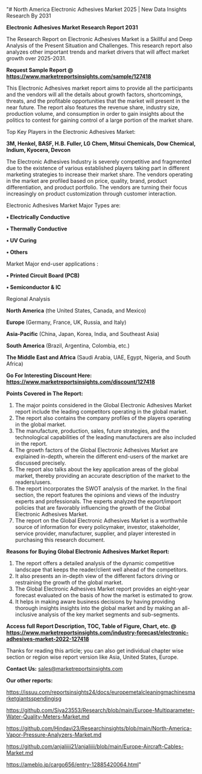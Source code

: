 "# North America Electronic Adhesives Market 2025 | New Data Insights Research By 2031

<strong>Electronic Adhesives Market Research Report 2031</strong>

The Research Report on Electronic Adhesives Market is a Skillful and Deep Analysis of the Present Situation and Challenges. This research report also analyzes other important trends and market drivers that will affect market growth over 2025-2031.

<strong>Request Sample Report @ <a href=https://www.marketreportsinsights.com/sample/127418>https://www.marketreportsinsights.com/sample/127418</a></strong>

This Electronic Adhesives market report aims to provide all the participants and the vendors will all the details about growth factors, shortcomings, threats, and the profitable opportunities that the market will present in the near future. The report also features the revenue share, industry size, production volume, and consumption in order to gain insights about the politics to contest for gaining control of a large portion of the market share.

Top Key Players in the Electronic Adhesives Market:

<strong>3M, Henkel, BASF, H.B. Fuller, LG Chem, Mitsui Chemicals, Dow Chemical, Indium, Kyocera, Devcon</strong>

The Electronic Adhesives Industry is severely competitive and fragmented due to the existence of various established players taking part in different marketing strategies to increase their market share. The vendors operating in the market are profiled based on price, quality, brand, product differentiation, and product portfolio. The vendors are turning their focus increasingly on product customization through customer interaction.

Electronic Adhesives Market Major Types are:

<strong>• Electrically Conductive

• Thermally Conductive

• UV Curing

• Others</strong>

Market Major end-user applications :

<strong>• Printed Circuit Board (PCB)

• Semiconductor & IC</strong>

Regional Analysis

</u><strong><b>North America</b></strong> (the United States, Canada, and Mexico)

<strong><b>Europe </b></strong>(Germany, France, UK, Russia, and Italy)

<strong><b>Asia-Pacific</b></strong> (China, Japan, Korea, India, and Southeast Asia)

<strong><b>South America</b></strong> (Brazil, Argentina, Colombia, etc.)

<strong><b>The Middle East and Africa</b></strong> (Saudi Arabia, UAE, Egypt, Nigeria, and South Africa)

<strong>Go For Interesting Discount Here: <a href=https://www.marketreportsinsights.com/discount/127418>https://www.marketreportsinsights.com/discount/127418</a></strong>

<strong>Points Covered in The Report:</strong>
<ol>
  <li>The major points considered in the Global Electronic Adhesives Market report include the leading competitors operating in the global market.</li>
  <li>The report also contains the company profiles of the players operating in the global market.</li>
  <li>The manufacture, production, sales, future strategies, and the technological capabilities of the leading manufacturers are also included in the report.</li>
  <li>The growth factors of the Global Electronic Adhesives Market are explained in-depth, wherein the different end-users of the market are discussed precisely.</li>
  <li>The report also talks about the key application areas of the global market, thereby providing an accurate description of the market to the readers/users.</li>
  <li>The report incorporates the SWOT analysis of the market. In the final section, the report features the opinions and views of the industry experts and professionals. The experts analyzed the export/import policies that are favorably influencing the growth of the Global Electronic Adhesives Market.</li>
  <li>The report on the Global Electronic Adhesives Market is a worthwhile source of information for every policymaker, investor, stakeholder, service provider, manufacturer, supplier, and player interested in purchasing this research document.</li>
</ol>
<strong>Reasons for Buying Global Electronic Adhesives Market Report:</strong>

<ol>
  <li>The report offers a detailed analysis of the dynamic competitive landscape that keeps the reader/client well ahead of the competitors.</li>
  <li>It also presents an in-depth view of the different factors driving or restraining the growth of the global market.</li>
  <li>The Global Electronic Adhesives Market report provides an eight-year forecast evaluated on the basis of how the market is estimated to grow.</li>
  <li>It helps in making aware business decisions by having providing thorough insights insights into the global market and by making an all-inclusive analysis of the key market segments and sub-segments.</li>
</ol>
<strong>Access full Report Description, TOC, Table of Figure, Chart, etc. @ <a href=https://www.marketreportsinsights.com/industry-forecast/electronic-adhesives-market-2022-127418>https://www.marketreportsinsights.com/industry-forecast/electronic-adhesives-market-2022-127418</a></strong>


Thanks for reading this article; you can also get individual chapter wise section or region wise report version like Asia, United States, Europe.

<strong>Contact Us:</strong>
sales@marketreportsinsights.com

<strong>Our other reports:</strong>

<a href=https://issuu.com/reportsinsights24/docs/europemetalcleaningmachinesmarketgiantsspendingisg>https://issuu.com/reportsinsights24/docs/europemetalcleaningmachinesmarketgiantsspendingisg</a>

<a href=https://github.com/Siya23553/Research/blob/main/Europe-Multiparameter-Water-Quality-Meters-Market.md>https://github.com/Siya23553/Research/blob/main/Europe-Multiparameter-Water-Quality-Meters-Market.md</a>

<a href=https://github.com/Hindavi23/Researchinsights/blob/main/North-America-Vapor-Pressure-Analyzers-Market.md>https://github.com/Hindavi23/Researchinsights/blob/main/North-America-Vapor-Pressure-Analyzers-Market.md</a>

<a href=https://github.com/anjaliiii21/anjaliiii/blob/main/Europe-Aircraft-Cables-Market.md>https://github.com/anjaliiii21/anjaliiii/blob/main/Europe-Aircraft-Cables-Market.md</a>

<a href=https://ameblo.jp/cargo656/entry-12885420064.html>https://ameblo.jp/cargo656/entry-12885420064.html</a>"
